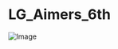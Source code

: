 # LG_Aimers_6th

![Image](https://github.com/user-attachments/assets/537effae-1740-4f6a-89a8-2b216e35c22e)
